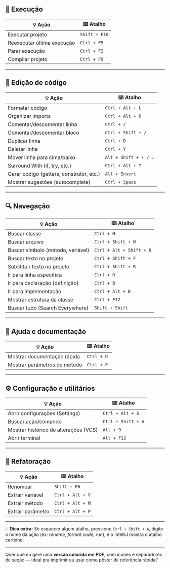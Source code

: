 ## 🏃 **Execução**

| 💡 Ação                    | ⌨️ Atalho     |
| -------------------------- | ------------- |
| Executar projeto           | `Shift + F10` |
| Reexecutar última execução | `Ctrl + F5`   |
| Parar execução             | `Ctrl + F2`   |
| Compilar projeto           | `Ctrl + F9`   |

---

## 🧹 **Edição de código**

| 💡 Ação                                  | ⌨️ Atalho             |
| ---------------------------------------- | --------------------- |
| Formatar código                          | `Ctrl + Alt + L`      |
| Organizar imports                        | `Ctrl + Alt + O`      |
| Comentar/descomentar linha               | `Ctrl + /`            |
| Comentar/descomentar bloco               | `Ctrl + Shift + /`    |
| Duplicar linha                           | `Ctrl + D`            |
| Deletar linha                            | `Ctrl + Y`            |
| Mover linha para cima/baixo              | `Alt + Shift + ↑ / ↓` |
| Surround With (if, try, etc.)            | `Ctrl + Alt + T`      |
| Gerar código (getters, construtor, etc.) | `Alt + Insert`        |
| Mostrar sugestões (autocomplete)         | `Ctrl + Space`        |

---

## 🔍 **Navegação**

| 💡 Ação                           | ⌨️ Atalho                |
| --------------------------------- | ------------------------ |
| Buscar classe                     | `Ctrl + N`               |
| Buscar arquivo                    | `Ctrl + Shift + N`       |
| Buscar símbolo (método, variável) | `Ctrl + Alt + Shift + N` |
| Buscar texto no projeto           | `Ctrl + Shift + F`       |
| Substituir texto no projeto       | `Ctrl + Shift + R`       |
| Ir para linha específica          | `Ctrl + G`               |
| Ir para declaração (definição)    | `Ctrl + B`               |
| Ir para implementação             | `Ctrl + Alt + B`         |
| Mostrar estrutura da classe       | `Ctrl + F12`             |
| Buscar tudo (Search Everywhere)   | `Shift + Shift`          |

---

## 📘 **Ajuda e documentação**

| 💡 Ação                      | ⌨️ Atalho  |
| ---------------------------- | ---------- |
| Mostrar documentação rápida  | `Ctrl + Q` |
| Mostrar parâmetros de método | `Ctrl + P` |

---

## ⚙️ **Configuração e utilitários**

| 💡 Ação                               | ⌨️ Atalho          |
| ------------------------------------- | ------------------ |
| Abrir configurações (Settings)        | `Ctrl + Alt + S`   |
| Buscar ação/comando                   | `Ctrl + Shift + A` |
| Mostrar histórico de alterações (VCS) | `Alt + 9`          |
| Abrir terminal                        | `Alt + F12`        |

---

## 🧠 **Refatoração**

| 💡 Ação           | ⌨️ Atalho        |
| ----------------- | ---------------- |
| Renomear          | `Shift + F6`     |
| Extrair variável  | `Ctrl + Alt + V` |
| Extrair método    | `Ctrl + Alt + M` |
| Extrair parâmetro | `Ctrl + Alt + P` |

---

💡 **Dica extra:**
Se esquecer algum atalho, pressione `Ctrl + Shift + A`, digite o nome da ação (ex: *rename*, *format code*, *run*), e o IntelliJ mostra o atalho certinho.

---

Quer que eu gere uma **versão colorida em PDF**, com ícones e separadores de seção — ideal pra imprimir ou usar como pôster de referência rápida?
